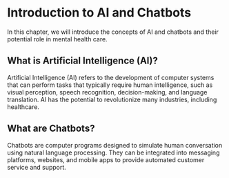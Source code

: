 Introduction to AI and Chatbots
========================================================================================

In this chapter, we will introduce the concepts of AI and chatbots and their potential role in mental health care.

What is Artificial Intelligence (AI)?
-------------------------------------

Artificial Intelligence (AI) refers to the development of computer systems that can perform tasks that typically require human intelligence, such as visual perception, speech recognition, decision-making, and language translation. AI has the potential to revolutionize many industries, including healthcare.

What are Chatbots?
------------------

Chatbots are computer programs designed to simulate human conversation using natural language processing. They can be integrated into messaging platforms, websites, and mobile apps to provide automated customer service and support.

